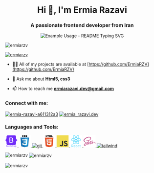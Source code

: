 <h1 align="center">Hi 👋, I'm Ermia Razavi</h1>
<h3 align="center">A passionate frontend developer from Iran</h3>

<p align="center">
  <img src="https://readme-typing-svg.demolab.com/?lines=Hi+wellcome+To my Github!; &nbsp;&nbsp; Ermia Razavi+Front+end+developer !; cheak+my+Repositories!; Hope+you+enjoy!&font=Fira%20Code&center=true&width=400&height=65&duration=4000&pause=1000" alt="Example Usage - README Typing SVG">
</p>

<p align="left"> <img src="https://komarev.com/ghpvc/?username=ermiarzv&label=Profile%20views&color=0e75b6&style=flat" alt="ermiarzv" /> </p>

<p align="left"> <a href="https://github.com/ryo-ma/github-profile-trophy"><img src="https://github-profile-trophy.vercel.app/?username=ermiarzv" alt="ermiarzv" /></a> </p>

- 👨‍💻 All of my projects are available at [https://github.com/ErmiaRZV](https://github.com/ErmiaRZV)

- 💬 Ask me about **Html5, css3**

- 📫 How to reach me **ermiarazavi.dev@gmail.com**

<h3 align="left">Connect with me:</h3>
<p align="left">
<a href="https://linkedin.com/in/ermia-razavi-a611312a3" target="blank"><img align="center" src="https://raw.githubusercontent.com/rahuldkjain/github-profile-readme-generator/master/src/images/icons/Social/linked-in-alt.svg" alt="ermia-razavi-a611312a3" height="30" width="40" /></a>
<a href="https://instagram.com/ermia_razavi.dev" target="blank"><img align="center" src="https://raw.githubusercontent.com/rahuldkjain/github-profile-readme-generator/master/src/images/icons/Social/instagram.svg" alt="ermia_razavi.dev" height="30" width="40" /></a>
</p>

<h3 align="left">Languages and Tools:</h3>
<p align="left"> <a href="https://getbootstrap.com" target="_blank" rel="noreferrer"> <img src="https://raw.githubusercontent.com/devicons/devicon/master/icons/bootstrap/bootstrap-plain-wordmark.svg" alt="bootstrap" width="40" height="40"/> </a> <a href="https://www.w3schools.com/css/" target="_blank" rel="noreferrer"> <img src="https://raw.githubusercontent.com/devicons/devicon/master/icons/css3/css3-original-wordmark.svg" alt="css3" width="40" height="40"/> </a> <a href="https://git-scm.com/" target="_blank" rel="noreferrer"> <img src="https://www.vectorlogo.zone/logos/git-scm/git-scm-icon.svg" alt="git" width="40" height="40"/> </a> <a href="https://www.w3.org/html/" target="_blank" rel="noreferrer"> <img src="https://raw.githubusercontent.com/devicons/devicon/master/icons/html5/html5-original-wordmark.svg" alt="html5" width="40" height="40"/> </a> <a href="https://developer.mozilla.org/en-US/docs/Web/JavaScript" target="_blank" rel="noreferrer"> <img src="https://raw.githubusercontent.com/devicons/devicon/master/icons/javascript/javascript-original.svg" alt="javascript" width="40" height="40"/> </a> <a href="https://reactjs.org/" target="_blank" rel="noreferrer"> <img src="https://raw.githubusercontent.com/devicons/devicon/master/icons/react/react-original-wordmark.svg" alt="react" width="40" height="40"/> </a> <a href="https://sass-lang.com" target="_blank" rel="noreferrer"> <img src="https://raw.githubusercontent.com/devicons/devicon/master/icons/sass/sass-original.svg" alt="sass" width="40" height="40"/> </a> <a href="https://tailwindcss.com/" target="_blank" rel="noreferrer"> <img src="https://www.vectorlogo.zone/logos/tailwindcss/tailwindcss-icon.svg" alt="tailwind" width="40" height="40"/> </a> </p>

<p><img align="left" src="https://github-readme-stats.vercel.app/api/top-langs?username=ermiarzv&show_icons=true&locale=en&layout=compact" alt="ermiarzv" /></p>

<p>&nbsp;<img align="center" src="https://github-readme-stats.vercel.app/api?username=ermiarzv&show_icons=true&locale=en" alt="ermiarzv" /></p>

<p><img align="center" src="https://github-readme-streak-stats.herokuapp.com/?user=ermiarzv&" alt="ermiarzv" /></p>
